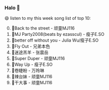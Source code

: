 

### Halo 👋

😄 listen to my this week song list of top 10:

0. 🌈Back to the street - 顽童MJ116
1. 🌈MJ Party2008(beats by ezasscul) - 瘦子E.SO
2. 🌈better off without you - Julia Wu/瘦子E.SO
3. 🌈Fly Out - 兄弟本色
4. 🌈迷途羔羊 - 张震岳
5. 🌈Super Duper - 顽童MJ116
6. 🌈Way Up - 瘦子E.SO
7. 🌈卷睫盼 - 万玲琳
8. 🌈辣台妹 - 顽童MJ116
9. 🌈干大事  - 顽童MJ116

